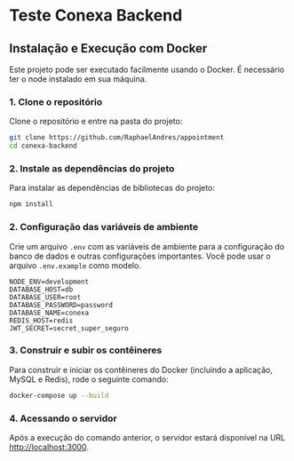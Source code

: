 # Teste Conexa Backend

## Instalação e Execução com Docker

Este projeto pode ser executado facilmente usando o Docker.
É necessário ter o node instalado em sua máquina.

### 1. Clone o repositório

Clone o repositório e entre na pasta do projeto:

```sh
git clone https://github.com/RaphaelAndres/appointment
cd conexa-backend
```

### 2. Instale as dependências do projeto

Para instalar as dependências de bibliotecas do projeto:

```sh
npm install
```

### 2. Configuração das variáveis de ambiente

Crie um arquivo `.env` com as variáveis de ambiente para a configuração do banco de dados e outras configurações importantes. Você pode usar o arquivo `.env.example` como modelo.

```env
NODE_ENV=development
DATABASE_HOST=db
DATABASE_USER=root
DATABASE_PASSWORD=password
DATABASE_NAME=conexa
REDIS_HOST=redis
JWT_SECRET=secret_super_seguro
```

### 3. Construir e subir os contêineres

Para construir e iniciar os contêineres do Docker (incluindo a aplicação, MySQL e Redis), rode o seguinte comando:

```sh
docker-compose up --build
```

### 4. Acessando o servidor

Após a execução do comando anterior, o servidor estará disponível na URL [http://localhost:3000](http://localhost:3000).
